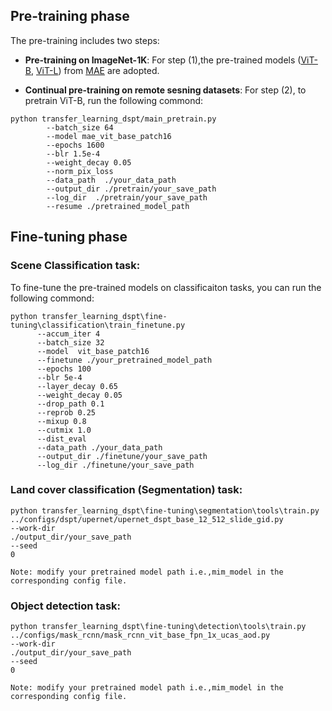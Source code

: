 ## Pre-training phase

The pre-training includes two steps: 
* **Pre-training on ImageNet-1K**: For step (1),the pre-trained models ([ViT-B](https://dl.fbaipublicfiles.com/mae/pretrain/mae_pretrain_vit_base_full.pth), [ViT-L](https://dl.fbaipublicfiles.com/mae/pretrain/mae_pretrain_vit_large_full.pth)) from [MAE](https://github.com/facebookresearch/mae) are adopted.


* **Continual pre-training on remote sesning datasets**: For step (2), to pretrain ViT-B, run the following commond:
``` 
python transfer_learning_dspt/main_pretrain.py
        --batch_size 64
        --model mae_vit_base_patch16
        --epochs 1600
        --blr 1.5e-4
        --weight_decay 0.05
        --norm_pix_loss
        --data_path  ./your_data_path
        --output_dir ./pretrain/your_save_path
        --log_dir  ./pretrain/your_save_path
        --resume ./pretrained_model_path

```
## Fine-tuning phase
### Scene Classification task:
To fine-tune the pre-trained models on classificaiton tasks, you can run the following commond:
```
python transfer_learning_dspt\fine-tuning\classification\train_finetune.py
      --accum_iter 4
      --batch_size 32
      --model  vit_base_patch16
      --finetune ./your_pretrained_model_path
      --epochs 100
      --blr 5e-4
      --layer_decay 0.65
      --weight_decay 0.05
      --drop_path 0.1
      --reprob 0.25
      --mixup 0.8
      --cutmix 1.0
      --dist_eval
      --data_path ./your_data_path
      --output_dir ./finetune/your_save_path
      --log_dir ./finetune/your_save_path
```

### Land cover classification (Segmentation) task:
```
python transfer_learning_dspt\fine-tuning\segmentation\tools\train.py
../configs/dspt/upernet/upernet_dspt_base_12_512_slide_gid.py
--work-dir
./output_dir/your_save_path
--seed
0

Note: modify your pretrained model path i.e.,mim_model in the corresponding config file.
```



### Object detection task:
```
python transfer_learning_dspt\fine-tuning\detection\tools\train.py
../configs/mask_rcnn/mask_rcnn_vit_base_fpn_1x_ucas_aod.py
--work-dir
./output_dir/your_save_path
--seed
0

Note: modify your pretrained model path i.e.,mim_model in the corresponding config file.
```
